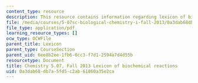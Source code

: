 ```yaml
---
content_type: resource
description: This resource contains information regarding lexicon of biochemical reactions.
file: /media/courses/5-07sc-biological-chemistry-i-fall-2013/0a3dab68db7a5fd5c2ab61860a35e2ca_MIT5_07SCF13_Lexicon.pdf
file_type: application/pdf
learning_resource_types: []
ocw_type: OCWFile
parent_title: Lexicon
parent_type: CourseSection
parent_uid: 6ee8b2ee-1fb6-0cc3-f7d1-2594a7d4d55b
resourcetype: Document
title: Chemistry 5.07, Fall 2013 Lexicon of biochemical reactions
uid: 0a3dab68-db7a-5fd5-c2ab-61860a35e2ca
---
```

